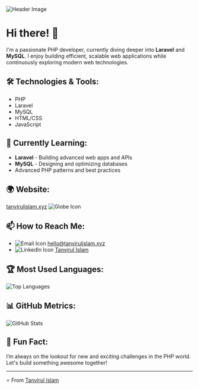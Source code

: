 ![Header Image](https://media.licdn.com/dms/image/v2/D5622AQFnE_Gs62orSg/feedshare-shrink_800/feedshare-shrink_800/0/1728283315988?e=1730937600&v=beta&t=9U1VXub3pzq_w4xFxXr6H_kqG0lFp1_H-JL2X8onSR4)

# Hi there! 👋

I'm a passionate PHP developer, currently diving deeper into **Laravel** and **MySQL**. I enjoy building efficient, scalable web applications while continuously exploring modern web technologies.

## 🛠️ **Technologies & Tools:**
- PHP
- Laravel
- MySQL
- HTML/CSS
- JavaScript

## 🌱 **Currently Learning:**
- **Laravel** - Building advanced web apps and APIs
- **MySQL** - Designing and optimizing databases
- Advanced PHP patterns and best practices

## 🌍 **Website:**
[tanvirulislam.xyz](https://tanvirulislam.xyz) ![Globe Icon](https://img.icons8.com/ios-filled/24/000000/earth.png)

## 📫 **How to Reach Me:**
- ![Email Icon](https://img.icons8.com/ios-filled/24/000000/mail.png) [hello@tanvirulislam.xyz](mailto:hello@tanvirulislam.xyz)
- ![LinkedIn Icon](https://img.icons8.com/ios-filled/24/000000/linkedin-circled.png) [Tanvirul Islam](https://www.linkedin.com/in/tanvirulislm/)

## 🏆 **Most Used Languages:**
![Top Languages](https://github-readme-stats.vercel.app/api/top-langs/?username=tanvirulislm&layout=compact&theme=radical)

## 📊 **GitHub Metrics:**
![GitHub Stats](https://github-readme-stats.vercel.app/api?username=tanvirulislm&show_icons=true&theme=radical)

## 🚀 **Fun Fact:**
I’m always on the lookout for new and exciting challenges in the PHP world. Let's build something awesome together!

---

⭐️ From [Tanvirul Islam](https://github.com/tanvirulislm)
